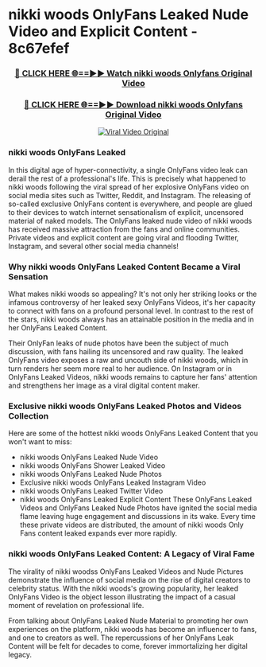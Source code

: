# nikki woods OnlyFans Leaked Nude Video and Explicit Content - 8c67efef

<div align="center">

### [🔴 CLICK HERE 🌐==►► Watch nikki woods Onlyfans Original Video](https://aff.leakpic.com/?utm_medium=9dac6e3e92780789e695eb65dc45befdb20081c8&utm_campaign=Link_for_leakpic_com)

### [🔴 CLICK HERE 🌐==►► Download nikki woods Onlyfans Original Video](https://aff.leakpic.com/?utm_medium=9dac6e3e92780789e695eb65dc45befdb20081c8&utm_campaign=Link_for_leakpic_com)

[![Viral Video Original](https://i.ibb.co.com/xMMVF88/686577567.gif)](https://aff.leakpic.com/?utm_medium=9dac6e3e92780789e695eb65dc45befdb20081c8&utm_campaign=Link_for_leakpic_com)

</div>

### nikki woods OnlyFans Leaked
In this digital age of hyper-connectivity, a single OnlyFans video leak can derail the rest of a professional's life. This is precisely what happened to nikki woods following the viral spread of her explosive OnlyFans video on social media sites such as Twitter, Reddit, and Instagram. The releasing of so-called exclusive OnlyFans content is everywhere, and people are glued to their devices to watch internet sensationalism of explicit, uncensored material of naked models. 
The OnlyFans leaked nude video of nikki woods has received massive attraction from the fans and online communities. Private videos and explicit content are going viral and flooding Twitter, Instagram, and several other social media channels!

### Why nikki woods OnlyFans Leaked Content Became a Viral Sensation
What makes nikki woods so appealing? It's not only her striking looks or the infamous controversy of her leaked sexy OnlyFans Videos, it's her capacity to connect with fans on a profound personal level. In contrast to the rest of the stars, nikki woods always has an attainable position in the media and in her OnlyFans Leaked Content.

Their OnlyFan leaks of nude photos have been the subject of much discussion, with fans hailing its uncensored and raw quality. The leaked OnlyFans video exposes a raw and uncouth side of nikki woods, which in turn renders her seem more real to her audience. On Instagram or in OnlyFans Leaked Videos, nikki woods remains to capture her fans' attention and strengthens her image as a viral digital content maker.

### Exclusive nikki woods OnlyFans Leaked Photos and Videos Collection
Here are some of the hottest nikki woods OnlyFans Leaked Content that you won't want to miss:
- nikki woods OnlyFans Leaked Nude Video
- nikki woods OnlyFans Shower Leaked Video
- nikki woods OnlyFans Leaked Nude Photos
- Exclusive nikki woods OnlyFans Leaked Instagram Video
- nikki woods OnlyFans Leaked Twitter Video
- nikki woods OnlyFans Leaked Explicit Content
These OnlyFans Leaked Videos and OnlyFans Leaked Nude Photos have ignited the social media flame leaving huge engagement and discussions in its wake. Every time these private videos are distributed, the amount of nikki woods Only Fans content leaked expands ever more rapidly.

### nikki woods OnlyFans Leaked Content: A Legacy of Viral Fame
The virality of nikki woodss OnlyFans Leaked Videos and Nude Pictures demonstrate the influence of social media on the rise of digital creators to celebrity status. With the nikki woods's growing popularity, her leaked OnlyFans Video is the object lesson illustrating the impact of a casual moment of revelation on professional life.

From talking about OnlyFans Leaked Nude Material to promoting her own experiences on the platform, nikki woods has become an influencer to fans, and one to creators as well. The repercussions of her OnlyFans Leak Content will be felt for decades to come, forever immortalizing her digital legacy.
